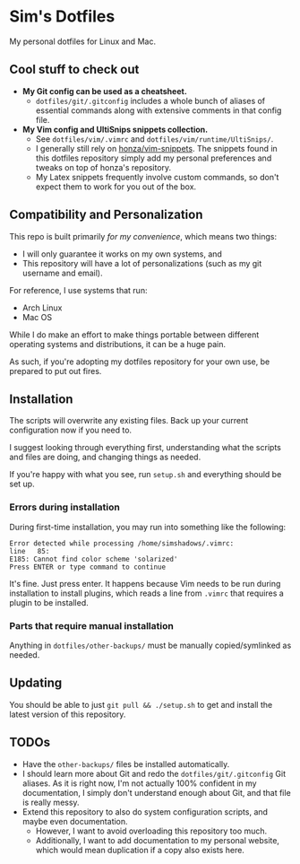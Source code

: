 # Sim's Dotfiles

My personal dotfiles for Linux and Mac.

## Cool stuff to check out

- **My Git config can be used as a cheatsheet.**
    - `dotfiles/git/.gitconfig` includes a whole bunch of aliases of essential commands along with extensive comments in that config file.
- **My Vim config and UltiSnips snippets collection.**
    - See `dotfiles/vim/.vimrc` and `dotfiles/vim/runtime/UltiSnips/`.
    - I generally still rely on [honza/vim-snippets](https://github.com/honza/vim-snippets). The snippets found in this dotfiles repository simply add my personal preferences and tweaks on top of honza's repository.
    - My Latex snippets frequently involve custom commands, so don't expect them to work for you out of the box.

## Compatibility and Personalization

This repo is built primarily *for my convenience*, which means two things:

- I will only guarantee it works on my own systems, and
- This repository will have a lot of personalizations (such as my git username and email).

For reference, I use systems that run:

- Arch Linux
- Mac OS

While I do make an effort to make things portable between different operating systems and distributions, it can be a huge pain.

As such, if you're adopting my dotfiles repository for your own use, be prepared to put out fires.

## Installation

The scripts will overwrite any existing files. Back up your current configuration now if you need to.

I suggest looking through everything first, understanding what the scripts and files are doing, and changing things as needed.

If you're happy with what you see, run `setup.sh` and everything should be set up.

### Errors during installation

During first-time installation, you may run into something like the following:

```
Error detected while processing /home/simshadows/.vimrc:
line   85:
E185: Cannot find color scheme 'solarized'
Press ENTER or type command to continue
```

It's fine. Just press enter. It happens because Vim needs to be run during installation to install plugins, which reads a line from `.vimrc` that requires a plugin to be installed.

### Parts that require manual installation

Anything in `dotfiles/other-backups/` must be manually copied/symlinked as needed.

## Updating

You should be able to just `git pull && ./setup.sh` to get and install the latest version of this repository.

## TODOs

- Have the `other-backups/` files be installed automatically.
- I should learn more about Git and redo the `dotfiles/git/.gitconfig` Git aliases. As it is right now, I'm not actually 100% confident in my documentation, I simply don't understand enough about Git, and that file is really messy.
- Extend this repository to also do system configuration scripts, and maybe even documentation.
    - However, I want to avoid overloading this repository too much.
    - Additionally, I want to add documentation to my personal website, which would mean duplication if a copy also exists here.

